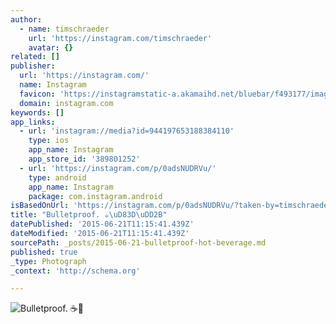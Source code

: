 ```yaml
---
author:
  - name: timschraeder
    url: 'https://instagram.com/timschraeder'
    avatar: {}
related: []
publisher:
  url: 'https://instagram.com/'
  name: Instagram
  favicon: 'https://instagramstatic-a.akamaihd.net/bluebar/f493177/images/ico/favicon.ico'
  domain: instagram.com
keywords: []
app_links:
  - url: 'instagram://media?id=944197653188384110'
    type: ios
    app_name: Instagram
    app_store_id: '389801252'
  - url: 'https://instagram.com/p/0adsNUDRVu/'
    type: android
    app_name: Instagram
    package: com.instagram.android
isBasedOnUrl: 'https://instagram.com/p/0adsNUDRVu/?taken-by=timschraeder'
title: "Bulletproof. ☕️\uD83D\uDD2B"
datePublished: '2015-06-21T11:15:41.439Z'
dateModified: '2015-06-21T11:15:41.439Z'
sourcePath: _posts/2015-06-21-bulletproof-hot-beverage.md
published: true
_type: Photograph
_context: 'http://schema.org'

---
```

![Bulletproof&period; ☕️](https://igcdn-photos-g-a.akamaihd.net/hphotos-ak-xfp1/t51.2885-15/11018485_775786939183838_759436427_n.jpg)
